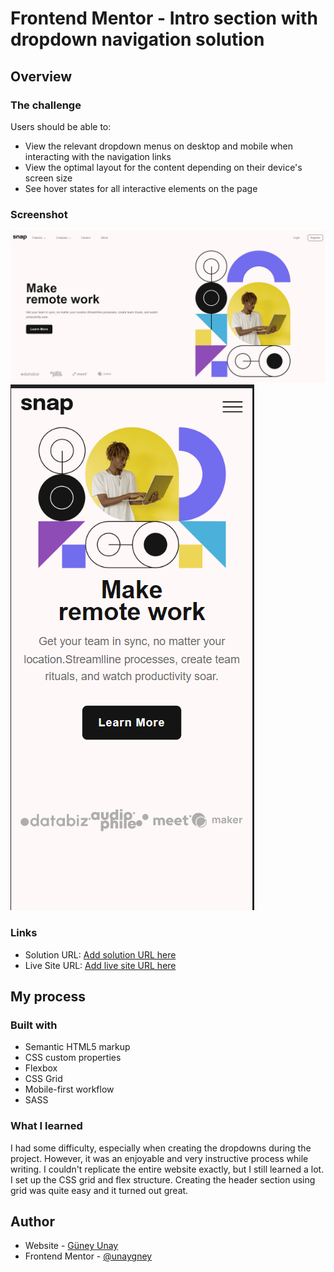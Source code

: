 # Frontend Mentor - Intro section with dropdown navigation solution


## Overview

### The challenge

Users should be able to:

- View the relevant dropdown menus on desktop and mobile when interacting with the navigation links
- View the optimal layout for the content depending on their device's screen size
- See hover states for all interactive elements on the page

### Screenshot

![desktop](./screenshots/desktop.png)
![mobile](./screenshots/mobile.png)


### Links

- Solution URL: [Add solution URL here](https://your-solution-url.com)
- Live Site URL: [Add live site URL here](https://your-live-site-url.com)

## My process

### Built with

- Semantic HTML5 markup
- CSS custom properties
- Flexbox
- CSS Grid
- Mobile-first workflow
- SASS

### What I learned

I had some difficulty, especially when creating the dropdowns during the project. However, it was an enjoyable and very instructive process while writing. I couldn't replicate the entire website exactly, but I still learned a lot. I set up the CSS grid and flex structure. Creating the header section using grid was quite easy and it turned out great.


## Author

- Website - [Güney Unay](https://www.guneyunay.com)
- Frontend Mentor - [@unaygney](https://www.frontendmentor.io/profile/unaygney)


